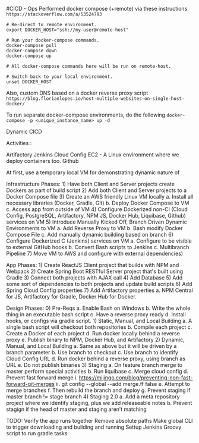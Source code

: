 #CICD - Ops
Performed docker compose (+remote) via these instructions
`https://stackoverflow.com/a/53524793`

```
# Re-direct to remote environment.
export DOCKER_HOST="ssh://my-user@remote-host"

# Run your docker-compose commands.
docker-compose pull
docker-compose down
docker-compose up

# All docker-compose commands here will be run on remote-host.

# Switch back to your local environment.
unset DOCKER_HOST
```

Also, custom DNS based on a docker reverse proxy script
`https://blog.florianlopes.io/host-multiple-websites-on-single-host-docker/`

To run separate docker-compose environments, do the following
`docker-compose -p <unique_instance_name> up -d`

Dynamic CICD

Activities :

Artifactory
Jenkins
Cloud Config
EC2 - A Linux environment where we deploy containers too.
Github

At first, use a temporary local VM for demonstrating dynamic nature of 

Infrastructure Phases:
	1) Have both Client and Server projects create Dockers as part of build script
	2) Add both Client and Server projects to a Docker Compose file
	3) Create an AWS friendly Linux VM locally
		a. Install all necessary libraries (Docker, Gradle, Git)
		b. Deploy Docker Compose to VM
		c. Access app from outside of VM
	4) Configure Dockerized non-CI (Cloud Config, PostgreSQL, Artifactory, NPM JS, Docker Hub, Liquibase, Github) services on VM 
	5) Introduce Manually Kicked Off, Branch Driven Dynamic Environments to VM
		a. Add Reverse Proxy to VM
		b. Bash modify Docker Compose File
		c. Add manually dynamic building based on branch
	6) Configure Dockerized C (Jenkins) services on VM
		a. Configure to be visible to external GitHub hooks
		b. Convert Bash scripts to Jenkins
		c. Multibranch Pipeline
	7) Move VM to AWS and configure with external dependencies)

App Phases:
	1) Create ReactJS Client project that builds with NPM and Webpack
	2) Create Spring Boot RESTful Server project that's built using Gradle
	3) Connect both projects with AJAX call
	4) Add Database
	5) Add some sort of dependencies to both projects and update build scripts 
	6) Add Spring Cloud Config properties
	7) Add Artifactory properties
		a. NPM Central for JS, Artifactory for Gradle, Docker Hub for Docker.


Design Phases: 
	0) Pre-Reqs
		a. Enable Bash on Windows
		b. Write the whole thing in an executable bash script
		c. Have a reverse proxy ready
		d. Install hooks, or configs via gradle script.
	1) Static, Manual, and Local Building
		a. A single bash script will checkout both repositories 
		b. Compile each project
		c. Create a Docker of each project
		d. Run docker locally behind a reverse proxy
		e. Publish binary to NPM, Docker Hub, and Artifactory
	2) Dynamic, Manual, and Local Building
		a. Same as above but it will be driven by a branch parameter
		b. Use branch to checkout
		c. Use branch to identify Cloud Config URL
		d. Run docker behind a reverse proxy, using branch as URL
		e. Do not publish binaries
	3) Staging
		a. On feature branch merge to master perform special activities
		b. Run liquibase
		c. Merge cloud config
		d. Prevent fast forward merge
			i. https://mijingo.com/blog/preventing-non-fast-forward-git-merges
			ii. git config --global --add merge.ff false
		e. Attempt to merge branches
		f. Then rebuild the branch and deploy
		g. Prevent staging if master branch != stage branch
	4) Staging 2.0
		a. Add a meta repository project where we identify staging, plus we add releaseable notes
		b. Prevent stagign if the head of master and staging aren’t matching


TODO: 
Verify the app runs together
Remove absolute paths
Make global CLI to trigger downloading and building and running
Settup Jenkins
	Groovy script to run gradle tasks

